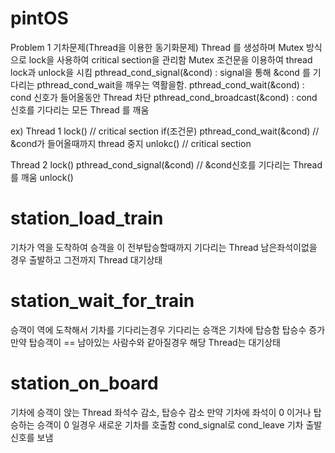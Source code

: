 # pintOS
Problem 1 기차문제(Thread을 이용한 동기화문제)
Thread 를 생성하며 Mutex 방식으로 lock을 사용하여 critical section을 관리함
Mutex 조건문을 이용하여 thread lock과 unlock을 시킴
pthread_cond_signal(&cond) : signal을 통해 &cond 를 기다리는 pthread_cond_wait을  깨우는 역활을함. 
pthread_cond_wait(&cond) : cond 신호가 들어올동안 Thread 차단
pthread_cond_broadcast(&cond) : cond 신호를 기다리는 모든 Thread 를 깨움

ex)
Thread 1
lock() // critical section
if(조건문) pthread_cond_wait(&cond) // &cond가 들어올때까지 thread 중지
unlokc() // critical section

Thread 2
lock()
pthread_cond_signal(&cond) // &cond신호를 기다리는 Thread를 깨움
unlock()

# station_load_train
기차가 역을 도착하여 승객을 이 전부탑승할때까지 기다리는 Thread
남은좌석이없을 경우 출발하고 그전까지 Thread 대기상태


# station_wait_for_train
승객이 역에 도착해서 기차를 기다리는경우
기다리는 승객은 기차에 탑승함 탑승수 증가
만약 탑승객이 == 남아있는 사람수와 같아질경우
해당 Thread는 대기상태

# station_on_board
기차에 승객이 앉는 Thread
좌석수 감소, 탑승수 감소
만약 기차에 좌석이 0 이거나 탑승하는 승객이 0 일경우 새로운 기차를 호출함 cond_signal로  cond_leave 기차 출발신호를 보냄

